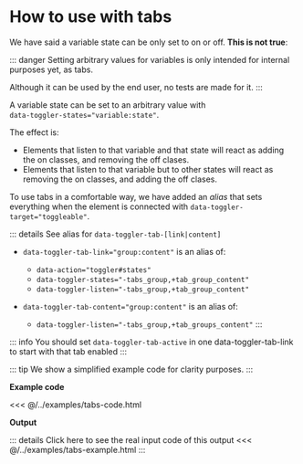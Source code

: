 # How to use with tabs

We have said a variable state can be only set to on or off. **This is not true**:

::: danger
Setting arbitrary values for variables is only intended for internal purposes yet, as tabs.

Although it can be used by the end user, no tests are made for it.
:::

A variable state can be set to an arbitrary value with<br />`data-toggler-states="variable:state"`.

The effect is:
- Elements that listen to that variable and that state will react as adding the on classes, and removing the off clases.
- Elements that listen to that variable but to other states will react as removing the on classes, and adding the off clases.

To use tabs in a comfortable way, we have added an *alias* that sets everything when the element is connected with `data-toggler-target="toggleable"`.

::: details See alias for `data-toggler-tab-[link|content]`
- `data-toggler-tab-link="group:content"` is an alias of:
    - `data-action="toggler#states"`
    - `data-toggler-states="-tabs_group,+tab_group_content"`
    - `data-toggler-listen="-tabs_group,+tab_group_content"`


- `data-toggler-tab-content="group:content"` is an alias of:
    - `data-toggler-listen="-tabs_group,+tab_groups_content"`
:::


::: info
You should set `data-toggler-tab-active` in one data-toggler-tab-link to start with that tab enabled
:::

::: tip
We show a simplified example code for clarity purposes.
:::

**Example code**

<<< @/../examples/tabs-code.html

**Output**

::: details Click here to see the real input code of this output
<<< @/../examples/tabs-example.html
:::

<!--@include: ./../../examples/tabs-example.html-->